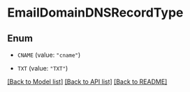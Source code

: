 # EmailDomainDNSRecordType

## Enum


* `CNAME` (value: `"cname"`)

* `TXT` (value: `"TXT"`)


[[Back to Model list]](../README.md#documentation-for-models) [[Back to API list]](../README.md#documentation-for-api-endpoints) [[Back to README]](../README.md)


